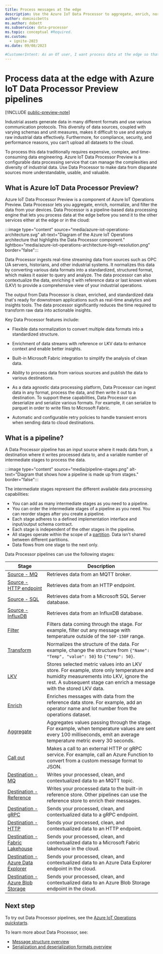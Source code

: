 ```yaml
---
title: Process messages at the edge
description: Use the Azure IoT Data Processor to aggregate, enrich, normalize, and filter the data from your devices before you send it to the cloud.
author: dominicbetts
ms.author: dobett
ms.subservice: data-processor
ms.topic: conceptual #Required.
ms.custom:
  - ignite-2023
ms.date: 09/08/2023

#CustomerIntent: As an OT user, I want process data at the edge so that I can send well-structured, complete, and relevant data to the cloud for storage and analysis.
---
```


# Process data at the edge with Azure IoT Data Processor Preview pipelines

[!INCLUDE [public-preview-note](../includes/public-preview-note.md)]

Industrial assets generate data in many different formats and use various communication protocols. This diversity of data sources, coupled with varying schemas and unit measures, makes it difficult to use and analyze raw industrial data effectively. Furthermore, for compliance, security, and performance reasons, you can’t upload all datasets to the cloud.

To process this data traditionally requires expensive, complex, and time-consuming data engineering. Azure IoT Data Processor Preview is a configurable data processing service that can manage the complexities and diversity of industrial data. Use Data Processor to make data from disparate sources more understandable, usable, and valuable.

## What is Azure IoT Data Processor Preview?

Azure IoT Data Processor Preview is a component of Azure IoT Operations Preview. Data Processor lets you aggregate, enrich, normalize, and filter the data from your devices. Data Processor is a pipeline-based data processing engine that lets you process data at the edge before you send it to the other services either at the edge or in the cloud:

:::image type="content" source="media/azure-iot-operations-architecture.svg" alt-text="Diagram of the Azure IoT Operations architecture that highlights the Data Processor component." lightbox="media/azure-iot-operations-architecture-high-resolution.png" border="false":::

Data Processor ingests real-time streaming data from sources such as OPC UA servers, historians, and other industrial systems. It normalizes this data by converting various data formats into a standardized, structured format, which makes it easier to query and analyze. The data processor can also contextualize the data, enriching it with reference data or last known values (LKV) to provide a comprehensive view of your industrial operations.

The output from Data Processor is clean, enriched, and standardized data that's ready for downstream applications such as real-time analytics and insights tools. The data processor significantly reduces the time required to transform raw data into actionable insights.

Key Data Processor features include:

- Flexible data normalization to convert multiple data formats into a standardized structure.

- Enrichment of data streams with reference or LKV data to enhance context and enable better insights.

- Built-in Microsoft Fabric integration to simplify the analysis of clean data.

- Ability to process data from various sources and publish the data to various destinations.

- As a data agnostic data processing platform, Data Processor can ingest data in any format, process the data, and then write it out to a destination. To support these capabilities, Data Processor can deserialize and serialize various formats. For example, it can serialize to parquet in order to write files to Microsoft Fabric.

- Automatic and configurable retry policies to handle transient errors when sending data to cloud destinations.

## What is a pipeline?

A Data Processor pipeline has an input source where it reads data from, a destination where it writes processed data to, and a variable number of intermediate stages to process the data.

:::image type="content" source="media/pipeline-stages.png" alt-text="Diagram that shows how a pipeline is made up from stages." border="false":::

The intermediate stages represent the different available data processing capabilities:

- You can add as many intermediate stages as you need to a pipeline.
- You can order the intermediate stages of a pipeline as you need. You can reorder stages after you create a pipeline.
- Each stage adheres to a defined implementation interface and input/output schema contract​.
- Each stage is independent of the other stages in the pipeline.
- All stages operate within the scope of a [partition](concept-partitioning.md). Data isn't shared between different partitions.
- Data flows from one stage to the next only.

Data Processor pipelines can use the following stages:

| Stage | Description |
| ----- | ----------- |
| [Source - MQ](howto-configure-datasource-mq.md) | Retrieves data from an MQTT broker. |
| [Source - HTTP endpoint](howto-configure-datasource-http.md) | Retrieves data from an HTTP endpoint. |
| [Source - SQL](howto-configure-datasource-sql.md) | Retrieves data from a Microsoft SQL Server database. |
| [Source - InfluxDB](howto-configure-datasource-influxdb.md) | Retrieves data from an InfluxDB database. |
| [Filter](howto-configure-filter-stage.md) | Filters data coming through the stage. For example, filter out any message with temperature outside of the `50F-150F` range. |
| [Transform](howto-configure-transform-stage.md) | Normalizes the structure of the data. For example, change the structure from `{"Name": "Temp", "value": 50}` to `{"temp": 50}`. |
| [LKV](howto-configure-lkv-stage.md) | Stores selected metric values into an LKV store. For example, store only temperature and humidity measurements into LKV, ignore the rest. A subsequent stage can enrich a message with the stored LKV data. |
| [Enrich](howto-configure-enrich-stage.md) | Enriches messages with data from the reference data store. For example, add an operator name and lot number from the operations dataset. |
| [Aggregate](howto-configure-aggregate-stage.md) | Aggregates values passing through the stage. For example, when temperature values are sent every 100 milliseconds, emit an average temperature metric every 30 seconds. |
| [Call out](howto-configure-grpc-callout-stage.md) | Makes a call to an external HTTP or gRPC service. For example, call an Azure Function to convert from a custom message format to JSON. |
| [Destination - MQ](howto-configure-destination-mq-broker.md) | Writes your processed, clean, and contextualized data to an MQTT topic. |
| [Destination - Reference](howto-configure-destination-reference-store.md) | Writes your processed data to the built-in reference store. Other pipelines can use the reference store to enrich their messages. |
| [Destination - gRPC](howto-configure-destination-grpc.md) | Sends your processed, clean, and contextualized data to a gRPC endpoint. |
| [Destination - HTTP](howto-configure-destination-http.md) | Sends your processed, clean, and contextualized data to an HTTP endpoint. |
| [Destination - Fabric Lakehouse](../connect-to-cloud/howto-configure-destination-fabric.md) | Sends your processed, clean, and contextualized data to a Microsoft Fabric lakehouse in the cloud. |
| [Destination - Azure Data Explorer](../connect-to-cloud/howto-configure-destination-data-explorer.md) | Sends your processed, clean, and contextualized data to an Azure Data Explorer endpoint in the cloud. |
| [Destination - Azure Blob Storage](../connect-to-cloud/howto-configure-destination-blob.md) | Sends your processed, clean, and contextualized data to an Azure Blob Storage endpoint in the cloud. |

## Next step

To try out Data Processor pipelines, see the [Azure IoT Operations quickstarts](../get-started/quickstart-deploy.md).

To learn more about Data Processor, see:

- [Message structure overview](concept-message-structure.md)
- [Serialization and deserialization formats overview](concept-supported-formats.md)
